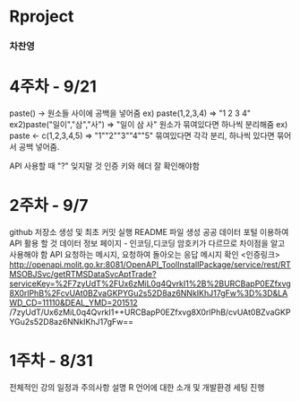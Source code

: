 # Rproject <h3>차찬영</h3>

# 4주차 - 9/21<br>
paste() -> 원소들 사이에 공백을 넣어줌
ex) paste(1,2,3,4) => "1 2 3 4"
ex2)paste("일이","삼","사") => "일이 삼 사"
원소가 묶여있다면 하나씩 분리해줌
ex) paste <- c(1,2,3,4,5) => "1""2""3""4""5"
묶여있다면 각각 분리, 하나씩 있다면 묶어서 공백 넣어줌.

API 사용할 때 "?" 잊지말 것
인증 키와 헤더 잘 확인해야함


# 2주차 - 9/7
github 저장소 생성 및 최초 커밋 실행
README 파일 생성
공공 데이터 포털 이용하여 API 활용 할 것
데이터 정보 페이지 - 인코딩,디코딩 암호키가 다르므로 차이점을 알고 사용해야 함
API 요청하는 메시지, 요청하여 돌아오는 응답 메시지 확인
<인증링크>
http://openapi.molit.go.kr:8081/OpenAPI_ToolInstallPackage/service/rest/RTMSOBJSvc/getRTMSDataSvcAptTrade?serviceKey=%2F7zyUdT%2FUx6zMiL0q4QvrkI1%2B%2BURCBapP0EZfxvg8X0rlPhB%2FcvUAt0BZvaGKPYGu2s52D8az6NNkIKhJ17gFw%3D%3D&LAWD_CD=11110&DEAL_YMD=201512
<decoding>
/7zyUdT/Ux6zMiL0q4QvrkI1++URCBapP0EZfxvg8X0rlPhB/cvUAt0BZvaGKPYGu2s52D8az6NNkIKhJ17gFw==


# 1주차 - 8/31
전체적인 강의 일정과 주의사항 설명
R 언어에 대한 소개 및 개발환경 세팅 진행

